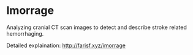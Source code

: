 # Imorrage
Analyzing cranial CT scan images to detect and describe stroke related hemorrhaging.

Detailed explaination: http://farisf.xyz/imorrage
